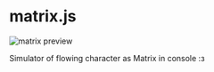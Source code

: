 # matrix.js

![matrix preview](http://i.piccy.info/i9/35bc5e9b48c89f87e058cd5aa17b38bb/1494621949/70926/1145203/Screen_Shot_2017_05_12_at_23_45_30.jpg)

Simulator of flowing character as Matrix in console :з
